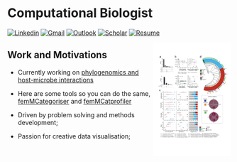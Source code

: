# Computational Biologist

[![Linkedin](https://img.shields.io/badge/-LinkedIn-blue?style=flat&logo=Linkedin&logoColor=white)](https://www.linkedin.com/in/matthew-robert-hayward-53369824/)
[![Gmail](https://img.shields.io/badge/-Gmail-c14438?style=flat&logo=Gmail&logoColor=white)](mailto:matthew.hayward1986@gmail.com)
[![Outlook](https://img.shields.io/badge/-Outlook-0078D4?style=flat&logo=Microsoft-Outlook&logoColor=white)](mailto:mhayward2@mgh.harvard.edu)
[![Scholar](https://img.shields.io/badge/Google-Scholar-yellow)](https://scholar.google.com/citations?user=fQ7R-x8AAAAJ&hl=en)
[![Resume](https://img.shields.io/badge/current-resume-lightgrey)](https://drive.google.com/file/d/1YCVuCWhy35vv8Y83oHgCvLbfhY8hAepu/view?usp=sharing)

<img width="35%" align="right" alt="Github" src="https://github.com/mattHay/mattHay/blob/main/pics.gif" />

## Work and Motivations

- Currently working on [<ins>phylogenomics and host-microbe interactions</ins>](https://github.com/mattHay/FGT_phylogenomics)

- Here are some tools so you can do the same, [<ins>femMCategoriser</ins>](https://github.com/mattHay/femMCategoriser) and [<ins>femMCatprofiler</ins>](https://github.com/mattHay/femMCatprofiler)

- Driven by problem solving and methods development;

- Passion for creative data visualisation;
